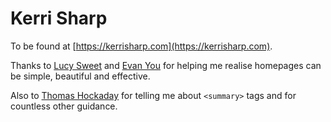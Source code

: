 # Kerri Sharp

To be found at [https://kerrisharp.com](https://kerrisharp.com).

Thanks to [Lucy Sweet](https://lucy.sh/) and [Evan You](https://evanyou.me/) for helping me realise homepages can be simple, beautiful and effective.

Also to [Thomas Hockaday](https://thomashockaday.github.io/) for telling me about `<summary>` tags and for countless other guidance.
